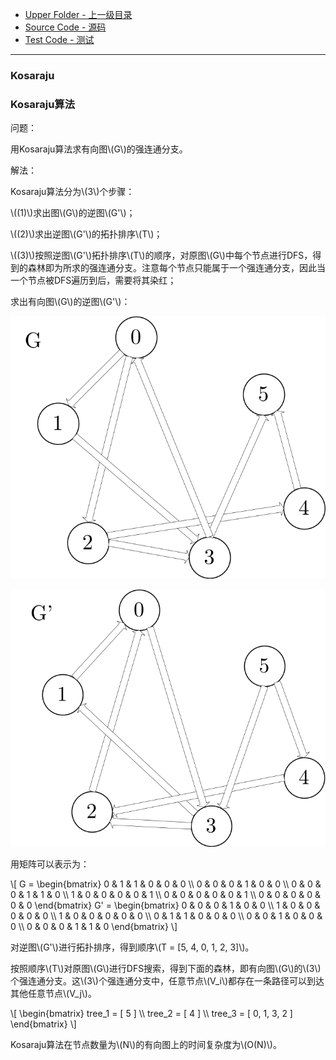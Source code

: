 * [Upper Folder - 上一级目录](../../)
* [Source Code - 源码](https://github.com/zhaochenyou/Way-to-Algorithm/blob/master/src/GraphTheory/Connectivity/Kosaraju.hpp)
* [Test Code - 测试](https://github.com/zhaochenyou/Way-to-Algorithm/blob/master/src/GraphTheory/Connectivity/Kosaraju.cpp)

--------

### Kosaraju
### Kosaraju算法
<div>
问题：
<p id="i">用Kosaraju算法求有向图\(G\)的强连通分支。 </p>
解法：
<p id="i">Kosaraju算法分为\(3\)个步骤：</p>
<p id="i">\((1)\)求出图\(G\)的逆图\(G'\)；</p>
<p id="i">\((2)\)求出逆图\(G'\)的拓扑排序\(T\)；</p>
<p id="i">\((3)\)按照逆图\(G'\)拓扑排序\(T\)的顺序，对原图\(G\)中每个节点进行DFS，得到的森林即为所求的强连通分支。注意每个节点只能属于一个强连通分支，因此当一个节点被DFS遍历到后，需要将其染红；</p>
<p id="i">求出有向图\(G\)的逆图\(G'\)：</p>
<p id="c"><img src="../res/Kosaraju1.svg" /></p>
<p id="c"><img src="../res/Kosaraju2.svg" /></p>
<p id="i">用矩阵可以表示为：</p>
\[
G =
\begin{bmatrix}
0 & 1 & 1 & 0 & 0 & 0 \\
0 & 0 & 0 & 1 & 0 & 0 \\
0 & 0 & 0 & 1 & 1 & 0 \\
1 & 0 & 0 & 0 & 0 & 1 \\
0 & 0 & 0 & 0 & 0 & 1 \\
0 & 0 & 0 & 0 & 0 & 0
\end{bmatrix}
G' =
\begin{bmatrix}
0 & 0 & 0 & 1 & 0 & 0 \\
1 & 0 & 0 & 0 & 0 & 0 \\
1 & 0 & 0 & 0 & 0 & 0 \\
0 & 1 & 1 & 0 & 0 & 0 \\
0 & 0 & 1 & 0 & 0 & 0 \\
0 & 0 & 0 & 1 & 1 & 0
\end{bmatrix}
\]
<p id="i">对逆图\(G'\)进行拓扑排序，得到顺序\(T = [5, 4, 0, 1, 2, 3]\)。</p>
<p id="i">按照顺序\(T\)对原图\(G\)进行DFS搜索，得到下面的森林，即有向图\(G\)的\(3\)个强连通分支。这\(3\)个强连通分支中，任意节点\(V_i\)都存在一条路径可以到达其他任意节点\(V_j\)。</p>
\[
\begin{bmatrix}
tree_1 = [ 5 ] \\
tree_2 = [ 4 ] \\
tree_3 = [ 0, 1, 3, 2 ]
\end{bmatrix}
\]
<p id="i">Kosaraju算法在节点数量为\(N\)的有向图上的时间复杂度为\(O(N)\)。</p>

</div>
